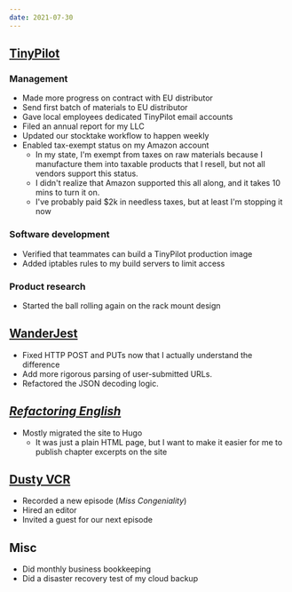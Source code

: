 ```yaml
---
date: 2021-07-30
---
```


## [TinyPilot](https://tinypilotkvm.com)

### Management

- Made more progress on contract with EU distributor
- Send first batch of materials to EU distributor
- Gave local employees dedicated TinyPilot email accounts
- Filed an annual report for my LLC
- Updated our stocktake workflow to happen weekly
- Enabled tax-exempt status on my Amazon account
  - In my state, I'm exempt from taxes on raw materials because I manufacture them into taxable products that I resell, but not all vendors support this status.
  - I didn't realize that Amazon supported this all along, and it takes 10 mins to turn it on.
  - I've probably paid $2k in needless taxes, but at least I'm stopping it now

### Software development

- Verified that teammates can build a TinyPilot production image
- Added iptables rules to my build servers to limit access

### Product research

- Started the ball rolling again on the rack mount design

## [WanderJest](https://wanderjest.com)

- Fixed HTTP POST and PUTs now that I actually understand the difference
- Add more rigorous parsing of user-submitted URLs.
- Refactored the JSON decoding logic.

## [_Refactoring English_](https://refactoringenglish.com)

- Mostly migrated the site to Hugo
  - It was just a plain HTML page, but I want to make it easier for me to publish chapter excerpts on the site

## [Dusty VCR](https://dustyvcr.com)

- Recorded a new episode (_Miss Congeniality_)
- Hired an editor
- Invited a guest for our next episode

## Misc

- Did monthly business bookkeeping
- Did a disaster recovery test of my cloud backup
